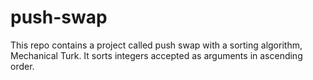 # push-swap
This repo contains a project called push swap with a sorting algorithm, Mechanical Turk. It sorts integers accepted as arguments in ascending order.
